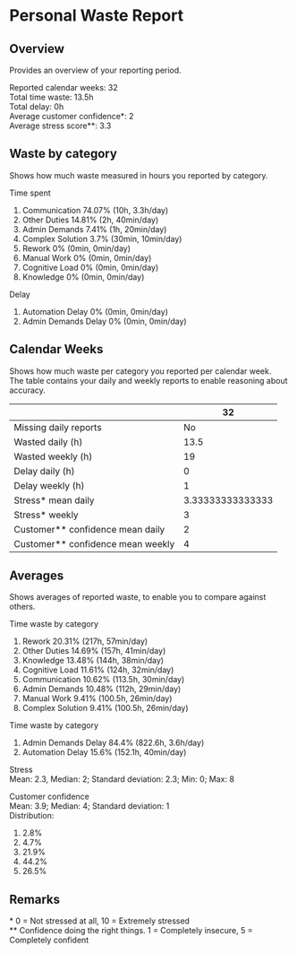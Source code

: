 # Personal Waste Report

## Overview
Provides an overview of your reporting period.  

Reported calendar weeks: 32  
Total time waste: 13.5h  
Total delay: 0h  
Average customer confidence*: 2  
Average stress score**: 3.3  

## Waste by category
Shows how much waste measured in hours you reported by category.  

Time spent
  1. Communication 74.07% (10h, 3.3h/day)
  2. Other Duties 14.81% (2h, 40min/day)
  3. Admin Demands 7.41% (1h, 20min/day)
  4. Complex Solution 3.7% (30min, 10min/day)
  5. Rework 0% (0min, 0min/day)
  6. Manual Work 0% (0min, 0min/day)
  7. Cognitive Load 0% (0min, 0min/day)
  8. Knowledge 0% (0min, 0min/day)

Delay
  1. Automation Delay 0% (0min, 0min/day)
  2. Admin Demands Delay 0% (0min, 0min/day)

## Calendar Weeks
Shows how much waste per category you reported per calendar week.  
The table contains your daily and weekly reports to enable reasoning about accuracy.  

|  | 32 | 
|---|---|
| Missing daily reports | No | 
| Wasted daily (h) | 13.5 | 
| Wasted weekly (h) | 19 | 
| Delay daily (h) | 0 | 
| Delay weekly (h) | 1 | 
| Stress* mean daily | 3.33333333333333 | 
| Stress* weekly | 3 | 
| Customer** confidence mean daily | 2 | 
| Customer** confidence mean weekly | 4 | 

 ## Averages   
Shows averages of reported waste, to enable you to compare against others.  
  
Time waste by category  
1. Rework 20.31% (217h, 57min/day)
2. Other Duties 14.69% (157h, 41min/day)
3. Knowledge 13.48% (144h, 38min/day)
4. Cognitive Load 11.61% (124h, 32min/day)
5. Communication 10.62% (113.5h, 30min/day)
6. Admin Demands 10.48% (112h, 29min/day)
7. Manual Work 9.41% (100.5h, 26min/day)
8. Complex Solution 9.41% (100.5h, 26min/day)
  
Time waste by category  
1. Admin Demands Delay 84.4% (822.6h, 3.6h/day)
2. Automation Delay 15.6% (152.1h, 40min/day)
  
Stress  
Mean: 2.3, Median: 2; Standard deviation: 2.3; Min: 0; Max: 8  
  
Customer confidence  
Mean: 3.9; Median: 4; Standard deviation: 1  
Distribution:  
1. 2.8%  
2. 4.7%  
3. 21.9%  
4. 44.2%  
5. 26.5%  

## Remarks  
\* 0 = Not stressed at all, 10 = Extremely stressed  
** Confidence doing the right things. 1 = Completely insecure, 5 = Completely confident  
